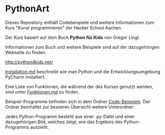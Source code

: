 # PythonArt

Dieses Repository enthält Codebeispiele und weitere Informationen zum Kurs "Kunst programmieren" der Hacker School Aachen.

Der Kurs basiert auf dem Buch **Python für Kids** von Gregor Lingl.

Informationen zum Buch und weitere Beispiele sind auf der dazugehörigen Webseite zu finden.

<http://python4kids.net/>

[Installation.md](Installation.md) beschreibt wie man Python und die Entwicklungsumgebung PyCharm installiert.

Eine Liste von Funktionen, die während der des Kurses genutzt werden, sind unter [Funktionen.md](Funktion.md) zu finden.

Beispiel-Programme befinden sich in dem Ordner [Code-Beispiele](./tree/master/Code-Beispiele). Der Ordner beinhaltet zur besseren Übersicht weitere Unterordner.

Jedes Python-Programm besteht aus einer .py-Datei und einer dazugehörigen Bild, welches zeigt, wie das Ergebnis des Python-Programms auszieht.
